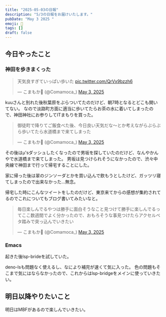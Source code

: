 ```yaml
---
title: "2025-05-03の日報"
description: "5/3の日報をお届けいたします。"
pubDate: "May 3 2025 "
emoji: 🦊
tags: []
draft: false
---
```


## 今日やったこと

### 神田を歩きまくった

<blockquote class="twitter-tweet"><p lang="ja" dir="ltr">天気良すぎていっぱい歩いた <a href="https://t.co/QrVx9bzzh6">pic.twitter.com/QrVx9bzzh6</a></p>&mdash; こまもか🦊 (@Comamoca_) <a href="https://twitter.com/Comamoca_/status/1918481785329205326?ref_src=twsrc%5Etfw">May 3, 2025</a></blockquote> <script async src="https://platform.twitter.com/widgets.js" charset="utf-8"></script>

kuuさんと別れた後秋葉原をぶらついてたのだけど、朝7時となるとどこも開いてない。
なので淡路町方面に適当に歩いてたらお茶の水に着いてしまったので、神田神社にお参りしてITまもりを買った。

<blockquote class="twitter-tweet"><p lang="ja" dir="ltr">御徒町で降りてご飯食べた後、今日良い天気だな〜とか考えながらぶらぶら歩いてたら水道橋まで来てしまった</p>&mdash; こまもか🦊 (@Comamoca_) <a href="https://twitter.com/Comamoca_/status/1918463615881130417?ref_src=twsrc%5Etfw">May 3, 2025</a></blockquote> <script async src="https://platform.twitter.com/widgets.js" charset="utf-8"></script>

その後はμ'sダッシュしたくなったので男坂を探していたのだけど、なんやかんやで水道橋まで来てしまった。
男坂は見つけられそうになかったので、渋々中央線で神田まで行って帰宅することにした。

家に帰った後は翠のジンソーダとかを買い込んで飲もうとしたけど、ガッツリ寝てしまったので出来なかった...無念。

帰宅した時にこんなツイートをしたのだけど、東京来てからの感想が集約されてるのでこれについてもブログ書いてみたいなと。

<blockquote class="twitter-tweet"><p lang="ja" dir="ltr">毎日楽しんでるやつは勝手に面白そうなこと見つけて勝手に楽しんでるってここ数週間でよく分かったので、おもろそうな事見つけたらアクセルベタ踏みで突っ込んでいきたい</p>&mdash; こまもか🦊 (@Comamoca_) <a href="https://twitter.com/Comamoca_/status/1918498473575628832?ref_src=twsrc%5Etfw">May 3, 2025</a></blockquote> <script async src="https://platform.twitter.com/widgets.js" charset="utf-8"></script>

### Emacs

起きた後lsp-brideを試していた。

deno-lsも問題なく使えるし、なにより補完が速くて気に入った。
色の問題もそこまで気にはならなかったので、これからはlsp-bridgeをメインに使っていきたい。

## 明日以降やりたいこと

明日はMBFがあるので楽しんでいきたい。
